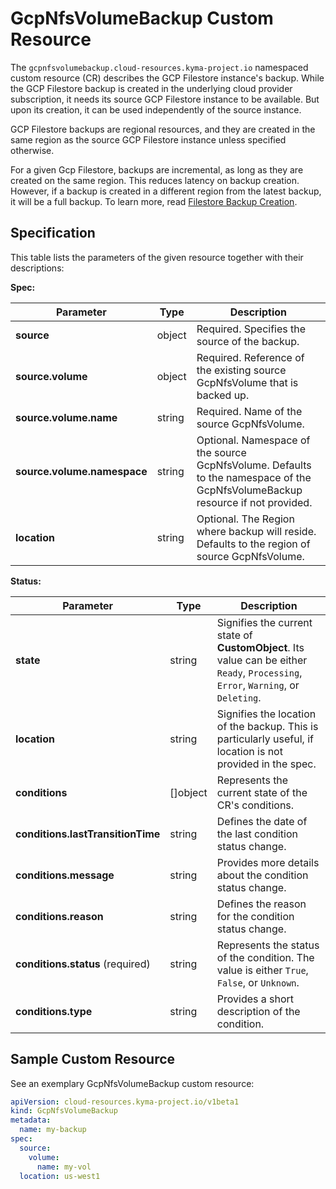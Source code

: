 # GcpNfsVolumeBackup Custom Resource

The `gcpnfsvolumebackup.cloud-resources.kyma-project.io` namespaced custom resource (CR) describes the GCP Filestore
instance's backup.
While the GCP Filestore backup is created in the underlying cloud provider subscription, it needs its source GCP 
Filestore instance to be available. But upon its creation, it can be used independently of the source instance.

GCP Filestore backups are regional resources, and they are created in the same region as the source GCP Filestore 
instance unless specified otherwise.

For a given Gcp Filestore, backups are incremental, as long as they are created on the same region. 
This reduces latency on backup creation. However, if a backup is created in a different region from the latest backup, 
it will be a full backup.
To learn more, read [Filestore Backup Creation](https://cloud.google.com/filestore/docs/backups#backup-creation).

## Specification <!-- {docsify-ignore} -->
This table lists the parameters of the given resource together with their descriptions:

**Spec:**

| Parameter                   | Type                | Description                                                                                                                   |
|-----------------------------|---------------------|-------------------------------------------------------------------------------------------------------------------------------|
| **source**                  | object              | Required. Specifies the source of the backup.                                                                                 |
| **source.volume**           | object              | Required. Reference of the existing source GcpNfsVolume that is backed up.                                                    |
| **source.volume.name**      | string              | Required. Name of the source GcpNfsVolume.                                                                                    |
| **source.volume.namespace** | string              | Optional. Namespace of the source GcpNfsVolume. Defaults to the namespace of the GcpNfsVolumeBackup resource if not provided. |
| **location**                | string              | Optional. The Region where backup will reside. Defaults to the region of source GcpNfsVolume.                                 |

**Status:**

| Parameter                         | Type       | Description                                                                                                                          |
|-----------------------------------|------------|--------------------------------------------------------------------------------------------------------------------------------------|
| **state**                         | string     | Signifies the current state of **CustomObject**. Its value can be either `Ready`, `Processing`, `Error`, `Warning`, or `Deleting`. |
| **location**                      | string     | Signifies the location of the backup. This is particularly useful, if location is not provided in the spec.                          |
| **conditions**                    | \[\]object | Represents the current state of the CR's conditions.                                                                                 |
| **conditions.lastTransitionTime** | string     | Defines the date of the last condition status change.                                                                                |
| **conditions.message**            | string     | Provides more details about the condition status change.                                                                             |
| **conditions.reason**             | string     | Defines the reason for the condition status change.                                                                                  |
| **conditions.status** (required)  | string     | Represents the status of the condition. The value is either `True`, `False`, or `Unknown`.                                           |
| **conditions.type**               | string     | Provides a short description of the condition.                                                                                       |


## Sample Custom Resource <!-- {docsify-ignore} -->

See an exemplary GcpNfsVolumeBackup custom resource:

```yaml
apiVersion: cloud-resources.kyma-project.io/v1beta1
kind: GcpNfsVolumeBackup
metadata:
  name: my-backup
spec:
  source:
    volume:
      name: my-vol
  location: us-west1
```
